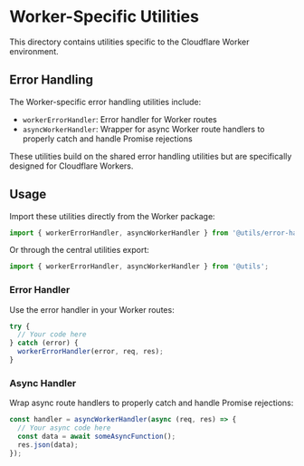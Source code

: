 # Worker-Specific Utilities

This directory contains utilities specific to the Cloudflare Worker environment.

## Error Handling

The Worker-specific error handling utilities include:

- `workerErrorHandler`: Error handler for Worker routes
- `asyncWorkerHandler`: Wrapper for async Worker route handlers to properly catch and handle Promise rejections

These utilities build on the shared error handling utilities but are specifically designed for Cloudflare Workers.

## Usage

Import these utilities directly from the Worker package:

```typescript
import { workerErrorHandler, asyncWorkerHandler } from '@utils/error-handler';
```

Or through the central utilities export:

```typescript
import { workerErrorHandler, asyncWorkerHandler } from '@utils';
```

### Error Handler

Use the error handler in your Worker routes:

```typescript
try {
  // Your code here
} catch (error) {
  workerErrorHandler(error, req, res);
}
```

### Async Handler

Wrap async route handlers to properly catch and handle Promise rejections:

```typescript
const handler = asyncWorkerHandler(async (req, res) => {
  // Your async code here
  const data = await someAsyncFunction();
  res.json(data);
});
``` 